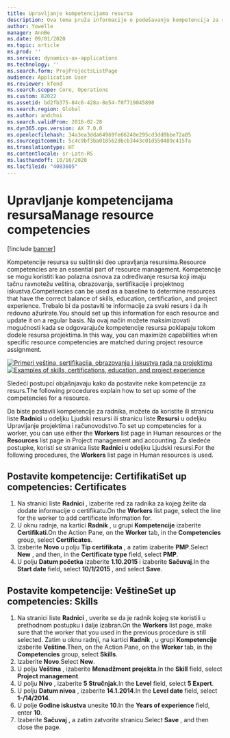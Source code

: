 ```yaml
---
title: Upravljanje kompetencijama resursa
description: Ova tema pruža informacije o podešavanju kompetencija za resurse projekta.
author: Yowelle
manager: AnnBe
ms.date: 09/01/2020
ms.topic: article
ms.prod: ''
ms.service: dynamics-ax-applications
ms.technology: ''
ms.search.form: ProjProjectsListPage
audience: Application User
ms.reviewer: kfend
ms.search.scope: Core, Operations
ms.custom: 82022
ms.assetid: bd2fb375-84c6-428a-8e54-f0f719045898
ms.search.region: Global
ms.author: andchoi
ms.search.validFrom: 2016-02-28
ms.dyn365.ops.version: AX 7.0.0
ms.openlocfilehash: 34a3ea3dda64969fe66248e295cd3dd8bbe72a05
ms.sourcegitcommit: 5c4c9bf3ba018562d6cb3443c01d550489c415fa
ms.translationtype: HT
ms.contentlocale: sr-Latn-RS
ms.lasthandoff: 10/16/2020
ms.locfileid: "4083605"
---
```

# <a name="manage-resource-competencies"></a><span data-ttu-id="fc41c-103">Upravljanje kompetencijama resursa</span><span class="sxs-lookup"><span data-stu-id="fc41c-103">Manage resource competencies</span></span>

[!include [banner](../includes/banner.md)]

<span data-ttu-id="fc41c-104">Kompetencije resursa su suštinski deo upravljanja resursima.</span><span class="sxs-lookup"><span data-stu-id="fc41c-104">Resource competencies are an essential part of resource management.</span></span> <span data-ttu-id="fc41c-105">Kompetencije se mogu koristiti kao polazna osnova za određivanje resursa koji imaju tačnu ravnotežu veština, obrazovanja, sertifikacije i projektnog iskustva.</span><span class="sxs-lookup"><span data-stu-id="fc41c-105">Competencies can be used as a baseline to determine resources that have the correct balance of skills, education, certification, and project experience.</span></span> <span data-ttu-id="fc41c-106">Trebalo bi da postaviti te informacije za svaki resurs i da ih redovno ažurirate.</span><span class="sxs-lookup"><span data-stu-id="fc41c-106">You should set up this information for each resource and update it on a regular basis.</span></span> <span data-ttu-id="fc41c-107">Na ovaj način možete maksimizovati mogućnosti kada se odgovarajuće kompetencije resursa poklapaju tokom dodele resursa projektima.</span><span class="sxs-lookup"><span data-stu-id="fc41c-107">In this way, you can maximize capabilities when specific resource competencies are matched during project resource assignment.</span></span>

<span data-ttu-id="fc41c-108">[![Primeri veština, sertifikacija, obrazovanja i iskustva rada na projektima](./media/projectresourcing06-1024x383.jpg)](./media/projectresourcing06.jpg)</span><span class="sxs-lookup"><span data-stu-id="fc41c-108">[![Examples of skills, certifications, education, and project experience](./media/projectresourcing06-1024x383.jpg)](./media/projectresourcing06.jpg)</span></span>

<span data-ttu-id="fc41c-109">Sledeći postupci objašnjavaju kako da postavite neke kompetencije za resurs.</span><span class="sxs-lookup"><span data-stu-id="fc41c-109">The following procedures explain how to set up some of the competencies for a resource.</span></span>

<span data-ttu-id="fc41c-110">Da biste postavili kompetencije za radnika, možete da koristite ili stranicu liste **Radnici** u odeljku Ljudski resursi ili stranicu liste **Resursi** u odeljku Upravljanje projektima i računovodstvo.</span><span class="sxs-lookup"><span data-stu-id="fc41c-110">To set up competencies for a worker, you can use either the **Workers** list page in Human resources or the **Resources** list page in Project management and accounting.</span></span> <span data-ttu-id="fc41c-111">Za sledeće postupke, koristi se stranica liste **Radnici** u odeljku Ljudski resursi.</span><span class="sxs-lookup"><span data-stu-id="fc41c-111">For the following procedures, the **Workers** list page in Human resources is used.</span></span>

## <a name="set-up-competencies-certificates"></a><span data-ttu-id="fc41c-112">Postavite kompetencije: Certifikati</span><span class="sxs-lookup"><span data-stu-id="fc41c-112">Set up competencies: Certificates</span></span>

1. <span data-ttu-id="fc41c-113">Na stranici liste **Radnici** , izaberite red za radnika za kojeg želite da dodate informacije o certifikatu.</span><span class="sxs-lookup"><span data-stu-id="fc41c-113">On the **Workers** list page, select the line for the worker to add certificate information for.</span></span>
2. <span data-ttu-id="fc41c-114">U oknu radnje, na kartici **Radnik** , u grupi **Kompetencije** izaberite **Certifikati**.</span><span class="sxs-lookup"><span data-stu-id="fc41c-114">On the Action Pane, on the **Worker** tab, in the **Competencies** group, select **Certificates**.</span></span>
3. <span data-ttu-id="fc41c-115">Izaberite **Novo** u polju **Tip certifikata** , a zatim izaberite **PMP**.</span><span class="sxs-lookup"><span data-stu-id="fc41c-115">Select **New** , and then, in the **Certificate type** field, select **PMP**.</span></span>
4. <span data-ttu-id="fc41c-116">U polju **Datum početka** izaberite **1.10.2015** i izaberite **Sačuvaj**.</span><span class="sxs-lookup"><span data-stu-id="fc41c-116">In the **Start date** field, select **10/1/2015** , and select **Save**.</span></span>

## <a name="set-up-competencies-skills"></a><span data-ttu-id="fc41c-117">Postavite kompetencije: Veštine</span><span class="sxs-lookup"><span data-stu-id="fc41c-117">Set up competencies: Skills</span></span>

1. <span data-ttu-id="fc41c-118">Na stranici liste **Radnici** , uverite se da je radnik kojeg ste koristili u prethodnom postupku i dalje izabran.</span><span class="sxs-lookup"><span data-stu-id="fc41c-118">On the **Workers** list page, make sure that the worker that you used in the previous procedure is still selected.</span></span> <span data-ttu-id="fc41c-119">Zatim u oknu radnji, na kartici **Radnik** , u grupi **Kompetencije** izaberite **Veštine**.</span><span class="sxs-lookup"><span data-stu-id="fc41c-119">Then, on the Action Pane, on the **Worker** tab, in the **Competencies** group, select **Skills**.</span></span>
2. <span data-ttu-id="fc41c-120">Izaberite **Novo**.</span><span class="sxs-lookup"><span data-stu-id="fc41c-120">Select **New**.</span></span>
3. <span data-ttu-id="fc41c-121">U polju **Veština** , izaberite **Menadžment projekta**.</span><span class="sxs-lookup"><span data-stu-id="fc41c-121">In the **Skill** field, select **Project management**.</span></span>
4. <span data-ttu-id="fc41c-122">U polju **Nivo** , izaberite **5 Stručnjak**.</span><span class="sxs-lookup"><span data-stu-id="fc41c-122">In the **Level** field, select **5 Expert**.</span></span>
5. <span data-ttu-id="fc41c-123">U polju **Datum nivoa** , izaberite **14.1.2014**.</span><span class="sxs-lookup"><span data-stu-id="fc41c-123">In the **Level date** field, select **1-/14/2014**.</span></span>
6. <span data-ttu-id="fc41c-124">U polje **Godine iskustva** unesite **10**.</span><span class="sxs-lookup"><span data-stu-id="fc41c-124">In the **Years of experience** field, enter **10**.</span></span>
7. <span data-ttu-id="fc41c-125">Izaberite **Sačuvaj** , a zatim zatvorite stranicu.</span><span class="sxs-lookup"><span data-stu-id="fc41c-125">Select **Save** , and then close the page.</span></span>
